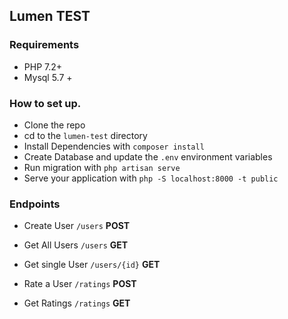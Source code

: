 ## Lumen TEST

### Requirements
- PHP 7.2+
- Mysql 5.7 +

### How to set up.

- Clone the repo
- cd to the `lumen-test` directory
- Install Dependencies with `composer install`
- Create Database and update the `.env` environment variables
- Run migration with `php artisan serve`
- Serve your application with `php -S localhost:8000 -t public`

### Endpoints

- Create User `/users` **POST**
- Get All Users `/users` **GET**
- Get single User `/users/{id}` **GET**

- Rate a User `/ratings` **POST**
- Get Ratings   `/ratings` **GET**
